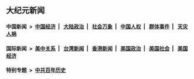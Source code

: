 ## 大纪元新闻

#### 中国新闻 &nbsp;>&nbsp; [中国经济](indexes/ncid283/README.md?05040445) &nbsp;| &nbsp; [大陆政治](indexes/ncid277/README.md?05040445) &nbsp;| &nbsp; [社会万象](indexes/ncid282/README.md?05040445) &nbsp;| &nbsp; [中国人权](indexes/ncid278/README.md?05040445) &nbsp;| &nbsp; [群体事件](indexes/ncid279/README.md?05040445) &nbsp;| &nbsp; [天灾人祸](indexes/ncid280/README.md?05040445)

#### 国际新闻 &nbsp;>&nbsp; [美中关系](indexes/nf1412576/README.md?05040445) &nbsp;| &nbsp; [台湾新闻](indexes/ncid1349361/README.md?05040445) &nbsp;| &nbsp; [香港新闻](indexes/ncid1349362/README.md?05040445) &nbsp;| &nbsp; [美国政治](indexes/ncid1078159/README.md?05040445) &nbsp;| &nbsp; [美国社会](indexes/ncid1078160/README.md?05040445) &nbsp;| &nbsp; [美国经济](indexes/ncid1078158/README.md?05040445)

#### 特别专题 &nbsp;>&nbsp; [中共百年历史](https://github.com/easy2view/epoch-special/blob/master/README.md?05040445)  
